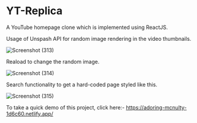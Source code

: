 # YT-Replica

A YouTube homepage clone which is implemented using ReactJS.

Usage of Unspash API for random image rendering in the video thumbnails.

![Screenshot (313)](https://user-images.githubusercontent.com/65349284/124748999-58c36200-df41-11eb-9584-b5d51bed7adf.png)

Reaload to change the random image.

![Screenshot (314)](https://user-images.githubusercontent.com/65349284/124749006-5b25bc00-df41-11eb-8800-1fe5b6322e69.png)

Search functionality to get a hard-coded page styled like this.

![Screenshot (315)](https://user-images.githubusercontent.com/65349284/124749009-5bbe5280-df41-11eb-8904-1d40b3ff748b.png)


To take a quick demo of this project, click here:-
https://adoring-mcnulty-1d6c60.netlify.app/
